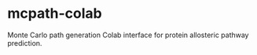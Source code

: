 # mcpath-colab
Monte Carlo path generation Colab interface for protein allosteric pathway prediction.
